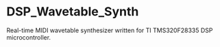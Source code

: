 # DSP_Wavetable_Synth
Real-time MIDI wavetable synthesizer written for TI TMS320F28335 DSP microcontroller.
